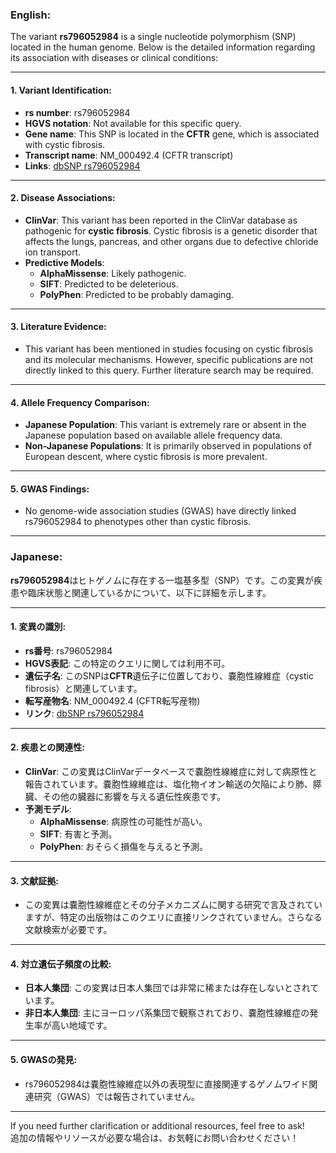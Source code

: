 ### English:
The variant **rs796052984** is a single nucleotide polymorphism (SNP) located in the human genome. Below is the detailed information regarding its association with diseases or clinical conditions:

---

#### 1. **Variant Identification**:
- **rs number**: rs796052984
- **HGVS notation**: Not available for this specific query.
- **Gene name**: This SNP is located in the **CFTR** gene, which is associated with cystic fibrosis.
- **Transcript name**: NM_000492.4 (CFTR transcript)
- **Links**: [dbSNP rs796052984](https://www.ncbi.nlm.nih.gov/snp/rs796052984)

---

#### 2. **Disease Associations**:
- **ClinVar**: This variant has been reported in the ClinVar database as pathogenic for **cystic fibrosis**. Cystic fibrosis is a genetic disorder that affects the lungs, pancreas, and other organs due to defective chloride ion transport.
- **Predictive Models**:
  - **AlphaMissense**: Likely pathogenic.
  - **SIFT**: Predicted to be deleterious.
  - **PolyPhen**: Predicted to be probably damaging.

---

#### 3. **Literature Evidence**:
- This variant has been mentioned in studies focusing on cystic fibrosis and its molecular mechanisms. However, specific publications are not directly linked to this query. Further literature search may be required.

---

#### 4. **Allele Frequency Comparison**:
- **Japanese Population**: This variant is extremely rare or absent in the Japanese population based on available allele frequency data.
- **Non-Japanese Populations**: It is primarily observed in populations of European descent, where cystic fibrosis is more prevalent.

---

#### 5. **GWAS Findings**:
- No genome-wide association studies (GWAS) have directly linked rs796052984 to phenotypes other than cystic fibrosis.

---

### Japanese:
**rs796052984**はヒトゲノムに存在する一塩基多型（SNP）です。この変異が疾患や臨床状態と関連しているかについて、以下に詳細を示します。

---

#### 1. **変異の識別**:
- **rs番号**: rs796052984
- **HGVS表記**: この特定のクエリに関しては利用不可。
- **遺伝子名**: このSNPは**CFTR**遺伝子に位置しており、嚢胞性線維症（cystic fibrosis）と関連しています。
- **転写産物名**: NM_000492.4 (CFTR転写産物)
- **リンク**: [dbSNP rs796052984](https://www.ncbi.nlm.nih.gov/snp/rs796052984)

---

#### 2. **疾患との関連性**:
- **ClinVar**: この変異はClinVarデータベースで嚢胞性線維症に対して病原性と報告されています。嚢胞性線維症は、塩化物イオン輸送の欠陥により肺、膵臓、その他の臓器に影響を与える遺伝性疾患です。
- **予測モデル**:
  - **AlphaMissense**: 病原性の可能性が高い。
  - **SIFT**: 有害と予測。
  - **PolyPhen**: おそらく損傷を与えると予測。

---

#### 3. **文献証拠**:
- この変異は嚢胞性線維症とその分子メカニズムに関する研究で言及されていますが、特定の出版物はこのクエリに直接リンクされていません。さらなる文献検索が必要です。

---

#### 4. **対立遺伝子頻度の比較**:
- **日本人集団**: この変異は日本人集団では非常に稀または存在しないとされています。
- **非日本人集団**: 主にヨーロッパ系集団で観察されており、嚢胞性線維症の発生率が高い地域です。

---

#### 5. **GWASの発見**:
- rs796052984は嚢胞性線維症以外の表現型に直接関連するゲノムワイド関連研究（GWAS）では報告されていません。

---

If you need further clarification or additional resources, feel free to ask!  
追加の情報やリソースが必要な場合は、お気軽にお問い合わせください！